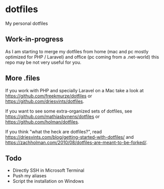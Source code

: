 # dotfiles
My personal dotfiles

## Work-in-progress

As I am starting to merge my dotfiles from home (mac and pc mostly optimized for PHP / Laravel) and office (pc coming from a .net-world) this repo may be not very useful for you.

## More .files

If you work with PHP and specially Laravel on a Mac take a look at https://github.com/freekmurze/dotfiles or https://github.com/driesvints/dotfiles.

If you want to see some extra-organized sets of dotfiles, see https://github.com/mathiasbynens/dotfiles or https://github.com/holman/dotfiles.

If you think "what the heck are dotfiles?", read https://driesvints.com/blog/getting-started-with-dotfiles/ and https://zachholman.com/2010/08/dotfiles-are-meant-to-be-forked/.

## Todo

- Directly SSH in Microsoft Terminal
- Push my aliases
- Script the installation on Windows
